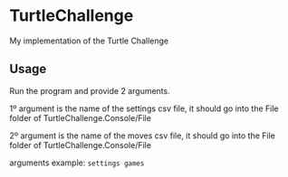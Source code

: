 # TurtleChallenge

My implementation of the Turtle Challenge

## Usage

Run the program and provide 2 arguments.

1º argument is the name of the settings csv file, it should go into the File folder of TurtleChallenge.Console/File 

2º argument is the name of the moves csv file, it should go into the File folder of TurtleChallenge.Console/File 

arguments example:
```settings games```
